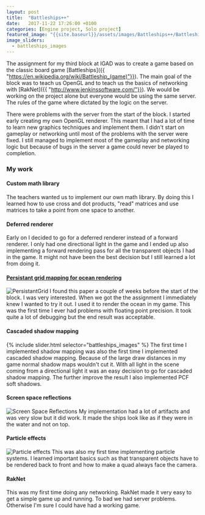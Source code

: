 ```yaml
---
layout: post
title:  "Battleships++"
date:   2017-11-22 17:26:00 +0100
categories: [Engine project, Solo project]
featured_image: "{{site.baseurl}}/assets/images/Battleships++/Battleships++-logo.png"
image_sliders:
  - battleships_images
---
```

The assignment for my third block at IGAD was to create a game based on the classic board game [Battleships]({{ "https://en.wikipedia.org/wiki/Battleship_(game)"}}). The main goal of the block was to teach us OpenGL and to teach us the basics of networking with [RakNet]({{ "http://www.jenkinssoftware.com/"}}). We would be working on the project alone but everyone would be using the same server. The rules of the game where dictated by the logic on the server.

<!--more-->

There were problems with the server from the start of the block. I started early creating my own OpenGL renderer. This meant that I had a lot of time to learn new graphics techniques and implement them. I didn't start on gameplay or networking until most of the problems with the server were fixed. I still managed to implement most of the gameplay and networking logic but because of bugs in the server a game could never be played to completion.
<h3>My work</h3>
<h4>Custom math library</h4>
The teachers wanted us to implement our own math library. By doing this I learned how to use cross and dot products, "read" matrices and use matrices to take a point from one space to another.

<h4>Deferred renderer</h4>
Early on I decided to go for a deferred renderer instead of a forward renderer. I only had one directional light in the game and I ended up also implementing a forward rendering pass for all the transparent objects I had in the game. It might not have been the best decision but I still learned a lot from doing it.

<h4><a href="https://www.cs.bgu.ac.il/~grinshpo/PersistentGridMapping.pdf">Persistant grid mapping for ocean rendering</a></h4>
<img src="{{site.baseurl}}/assets/images/Battleships++/Persistant grid.png" alt="PersistantGrid" class="post_image">
I found this paper a couple of weeks before the start of the block. I was very interested. When we got the the assignment I immediately knew I wanted to try it out. I used it to render the ocean in my game. This was the first time I ever had problems with floating point precision. It took quite a lot of debugging but the end result was acceptable.

<h4>Cascaded shadow mapping</h4>
{% include slider.html selector="battleships_images" %}
The first time I implemented shadow mapping was also the first time I implemented cascaded shadow mapping. Because of the large draw distances in my game normal shadow maps wouldn't cut it. With all light in the scene coming from a directional light it was an easy decision to go for cascaded shadow mapping. The further improve the result I also implemented PCF soft shadows.

<h4>Screen space reflections</h4>
<img src="{{site.baseurl}}/assets/images/Battleships++/screen space reflections.png" alt="Screen Space Reflections" class="post_image">
My implementation had a lot of artifacts and was very slow but it did work. It made the ships look like as if they were in the water and not on top.

<h4>Particle effects</h4>
<img src="{{site.baseurl}}/assets/images/Battleships++/particle effects.png" alt="Particle effects" class="post_image">
This was also my first time implementing particle systems. I learned important basics such as that transparent objects have to be rendered back to front and how to make a quad always face the camera.

<h4>RakNet</h4>
This was my first time doing any networking. RakNet made it very easy to get a simple game up and running. To bad we had server problems. Otherwise I'm sure I could have had a working game.
